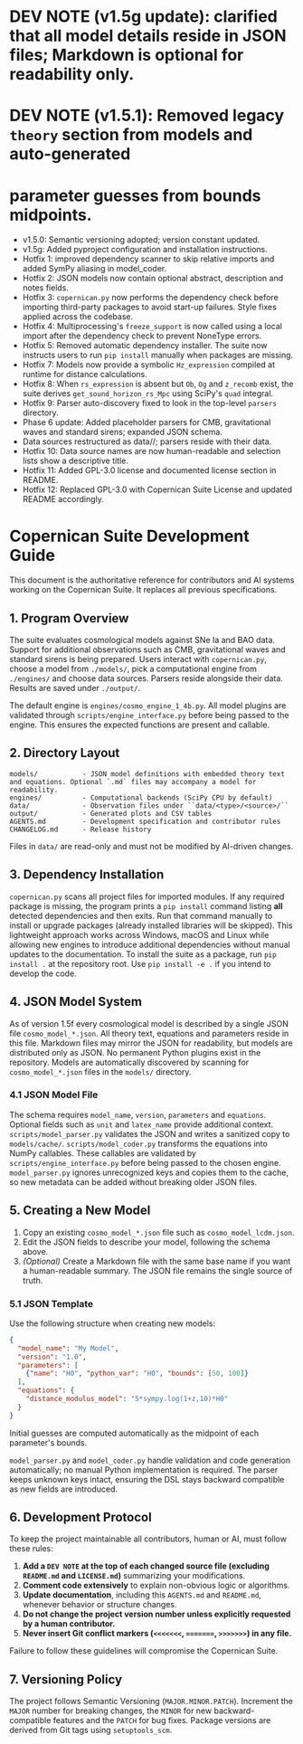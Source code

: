 <!-- Development History (for AI reference) -->
# DEV NOTE (v1.5g update): clarified that all model details reside in JSON files; Markdown is optional for readability only.
# DEV NOTE (v1.5.1): Removed legacy ``theory`` section from models and auto-generated
# parameter guesses from bounds midpoints.
- v1.5.0: Semantic versioning adopted; version constant updated.
- v1.5g: Added pyproject configuration and installation instructions.
- Hotfix 1: improved dependency scanner to skip relative imports and added SymPy aliasing in model_coder.
- Hotfix 2: JSON models now contain optional abstract, description and notes fields.
- Hotfix 3: `copernican.py` now performs the dependency check before importing third-party packages to avoid start-up failures. Style fixes applied across the codebase.
- Hotfix 4: Multiprocessing's `freeze_support` is now called using a local import after the dependency check to prevent NoneType errors.
- Hotfix 5: Removed automatic dependency installer. The suite now instructs users to run `pip install` manually when packages are missing.
- Hotfix 7: Models now provide a symbolic `Hz_expression` compiled at runtime for distance calculations.
- Hotfix 8: When `rs_expression` is absent but `Ob`, `Og` and `z_recomb` exist, the suite derives `get_sound_horizon_rs_Mpc` using SciPy's `quad` integral.
- Hotfix 9: Parser auto-discovery fixed to look in the top-level `parsers` directory.
- Phase 6 update: Added placeholder parsers for CMB, gravitational waves and standard sirens; expanded JSON schema.
- Data sources restructured as data/<type>/<source>; parsers reside with their data.
- Hotfix 10: Data source names are now human-readable and selection lists show a descriptive title.
- Hotfix 11: Added GPL-3.0 license and documented license section in README.
- Hotfix 12: Replaced GPL-3.0 with Copernican Suite License and updated README accordingly.
# Copernican Suite Development Guide

This document is the authoritative reference for contributors and AI systems working on the Copernican Suite. It replaces all previous specifications.

## 1. Program Overview
The suite evaluates cosmological models against SNe Ia and BAO data. Support for
additional observations such as CMB, gravitational waves and standard sirens is
being prepared. Users interact with `copernican.py`, choose a model from
`./models/`, pick a computational engine from `./engines/` and choose data
sources. Parsers reside alongside their data. Results are saved under
`./output/`.

The default engine is `engines/cosmo_engine_1_4b.py`. All model plugins are validated
through `scripts/engine_interface.py` before being passed to the engine. This
ensures the expected functions are present and callable.

## 2. Directory Layout
```
models/           - JSON model definitions with embedded theory text and equations. Optional `.md` files may accompany a model for readability.
engines/          - Computational backends (SciPy CPU by default)
data/             - Observation files under ``data/<type>/<source>/``
output/           - Generated plots and CSV tables
AGENTS.md         - Development specification and contributor rules
CHANGELOG.md      - Release history
```
Files in `data/` are read-only and must not be modified by AI-driven changes.

## 3. Dependency Installation
`copernican.py` scans all project files for imported modules. If any required
package is missing, the program prints a `pip install` command listing **all**
detected dependencies and then exits. Run that command manually to install or
upgrade packages (already installed libraries will be skipped). This
lightweight approach works across Windows, macOS and Linux while allowing new
engines to introduce additional dependencies without manual updates to the
documentation.
To install the suite as a package, run `pip install .` at the repository root. Use `pip install -e .` if you intend to develop the code.

## 4. JSON Model System
As of version 1.5f every cosmological model is described by a single JSON file
`cosmo_model_*.json`. All theory text, equations and parameters reside in this
file. Markdown files may mirror the JSON for readability, but models are
distributed only as JSON. No permanent Python plugins exist in the repository.
Models are automatically discovered
by scanning for `cosmo_model_*.json` files in the `models/` directory.

### 4.1 JSON Model File
The schema requires `model_name`, `version`, `parameters` and `equations`.
Optional fields such as `unit` and `latex_name` provide additional context.
`scripts/model_parser.py` validates the JSON and writes a sanitized copy to
`models/cache/`. `scripts/model_coder.py` transforms the equations into NumPy
callables. These callables are validated by `scripts/engine_interface.py` before
being passed to the chosen engine.
`model_parser.py` ignores unrecognized keys and copies them to the cache, so
new metadata can be added without breaking older JSON files.

## 5. Creating a New Model
1. Copy an existing `cosmo_model_*.json` file such as `cosmo_model_lcdm.json`.
2. Edit the JSON fields to describe your model, following the schema above.
3. *(Optional)* Create a Markdown file with the same base name if you want a
   human-readable summary. The JSON file remains the single source of truth.

### 5.1 JSON Template
Use the following structure when creating new models:

```json
{
  "model_name": "My Model",
  "version": "1.0",
  "parameters": [
    {"name": "H0", "python_var": "H0", "bounds": [50, 100]}
  ],
  "equations": {
    "distance_modulus_model": "5*sympy.log(1+z,10)*H0"
  }
}
```
Initial guesses are computed automatically as the midpoint of each
parameter's bounds.

`model_parser.py` and `model_coder.py` handle validation and code generation
automatically; no manual Python implementation is required.
The parser keeps unknown keys intact, ensuring the DSL stays backward
compatible as new fields are introduced.

## 6. Development Protocol
To keep the project maintainable all contributors, human or AI, must follow these rules:
1. **Add a `DEV NOTE` at the top of each changed source file (excluding `README.md` and `LICENSE.md`)** summarizing your modifications.
2. **Comment code extensively** to explain non-obvious logic or algorithms.
3. **Update documentation**, including this `AGENTS.md` and `README.md`, whenever behavior or structure changes.
4. **Do not change the project version number unless explicitly requested by a human contributor.**
5. **Never insert Git conflict markers (`<<<<<<<`, `=======`, `>>>>>>>`) in any file.**

Failure to follow these guidelines will compromise the Copernican Suite.

## 7. Versioning Policy
The project follows Semantic Versioning (`MAJOR.MINOR.PATCH`). Increment the
`MAJOR` number for breaking changes, the `MINOR` for new backward-compatible
features and the `PATCH` for bug fixes. Package versions are derived from Git
tags using `setuptools_scm`.
